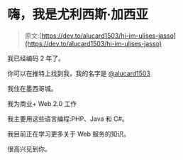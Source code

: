 # 嗨，我是尤利西斯·加西亚

> 原文:[https://dev.to/alucard1503/hi-im-ulises-jasso](https://dev.to/alucard1503/hi-im-ulises-jasso)

我已经编码 2 年了。

你可以在推特上找到我，我的名字是 [@alucard1503](https://twitter.com/alucard1503)

我住在墨西哥城。

我为商业+ Web 2.0 工作

我主要用这些语言编程:PHP、Java 和 C#。

我目前正在学习更多关于 Web 服务的知识。

很高兴见到你。